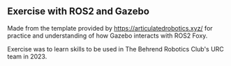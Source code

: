## Exercise with ROS2 and Gazebo

Made from the template provided by https://articulatedrobotics.xyz/ for practice and understanding of how Gazebo interacts with ROS2 Foxy.

Exercise was to learn skills to be used in The Behrend Robotics Club's URC team in 2023.